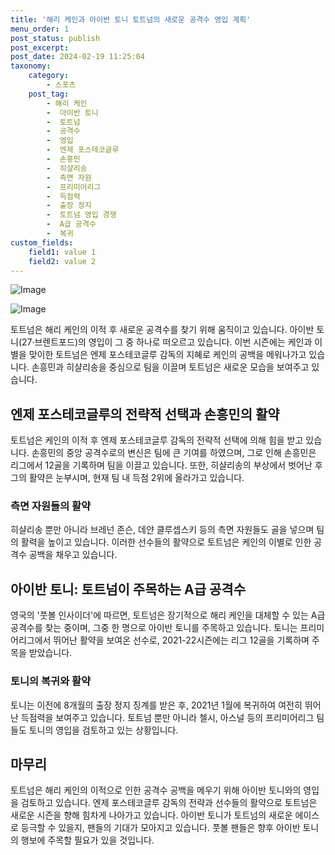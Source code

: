```yaml
---
title: '해리 케인과 아이반 토니 토트넘의 새로운 공격수 영입 계획'
menu_order: 1
post_status: publish
post_excerpt: 
post_date: 2024-02-19 11:25:04
taxonomy:
    category:
        - 스포츠
    post_tag:
        - 해리 케인
        -  아이반 토니
        -  토트넘
        -  공격수
        -  영입
        -  엔제 포스테코글루
        -  손흥민
        -  히샬리송
        -  측면 자원
        -  프리미어리그
        -  득점력
        -  출장 정지
        -  토트넘 영입 경쟁
        -  A급 공격수
        -  복귀
custom_fields:
    field1: value 1
    field2: value 2
---
```


![Image](https://imgnews.pstatic.net/image/117/2024/02/13/0003806097_001_20240213090301210.jpg?type=w647)

![Image](https://imgnews.pstatic.net/image/117/2024/02/13/0003806097_002_20240213090301247.jpg?type=w647)

토트넘은 해리 케인의 이적 후 새로운 공격수를 찾기 위해 움직이고 있습니다. 아이반 토니(27·브렌트포드)의 영입이 그 중 하나로 떠오르고 있습니다. 이번 시즌에는 케인과 이별을 맞이한 토트넘은 엔제 포스테코글루 감독의 지혜로 케인의 공백을 메워나가고 있습니다. 손흥민과 히샬리송을 중심으로 팀을 이끌며 토트넘은 새로운 모습을 보여주고 있습니다.
## 엔제 포스테코글루의 전략적 선택과 손흥민의 활약
토트넘은 케인의 이적 후 엔제 포스테코글루 감독의 전략적 선택에 의해 힘을 받고 있습니다. 손흥민의 중앙 공격수로의 변신은 팀에 큰 기여를 하였으며, 그로 인해 손흥민은 리그에서 12골을 기록하며 팀을 이끌고 있습니다. 또한, 히샬리송의 부상에서 벗어난 후 그의 활약은 눈부시며, 현재 팀 내 득점 2위에 올라가고 있습니다.
### 측면 자원들의 활약
히샬리송 뿐만 아니라 브레넌 존슨, 데얀 클루셉스키 등의 측면 자원들도 골을 넣으며 팀의 활력을 높이고 있습니다. 이러한 선수들의 활약으로 토트넘은 케인의 이별로 인한 공격수 공백을 채우고 있습니다.
## 아이반 토니: 토트넘이 주목하는 A급 공격수
영국의 '풋볼 인사이더'에 따르면, 토트넘은 장기적으로 해리 케인을 대체할 수 있는 A급 공격수를 찾는 중이며, 그중 한 명으로 아이반 토니를 주목하고 있습니다. 토니는 프리미어리그에서 뛰어난 활약을 보여온 선수로, 2021-22시즌에는 리그 12골을 기록하며 주목을 받았습니다.
### 토니의 복귀와 활약
토니는 이전에 8개월의 출장 정지 징계를 받은 후, 2021년 1월에 복귀하여 여전히 뛰어난 득점력을 보여주고 있습니다. 토트넘 뿐만 아니라 첼시, 아스널 등의 프리미어리그 팀들도 토니의 영입을 검토하고 있는 상황입니다.
## 마무리
토트넘은 해리 케인의 이적으로 인한 공격수 공백을 메우기 위해 아이반 토니와의 영입을 검토하고 있습니다. 엔제 포스테코글루 감독의 전략과 선수들의 활약으로 토트넘은 새로운 시즌을 향해 힘차게 나아가고 있습니다. 아이반 토니가 토트넘의 새로운 에이스로 등극할 수 있을지, 팬들의 기대가 모아지고 있습니다. 풋볼 팬들은 향후 아이반 토니의 행보에 주목할 필요가 있을 것입니다.
